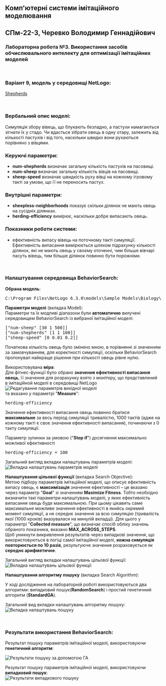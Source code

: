 ## Комп'ютерні системи імітаційного моделювання
## СПм-22-3, **Черевко Володимир Геннадійович**
### Лабораторна робота №**3**. Використання засобів обчислювального интелекту для оптимізації імітаційних моделей

<br>

### Варіант 9, модель у середовищі NetLogo:
[Shepherds](http://www.netlogoweb.org/launch#http://www.netlogoweb.org/assets/modelslib/Sample%20Models/Biology/Shepherds.nlogo)

<br>


### Вербальний опис моделі:
Симуляція збору вівець, що блукають безладно, а пастухи намагаються зігнати їх у стадо. Чи вдасться зібрати овець в одну отару, залежить від кількості пастухів і від того, наскільки швидко вони рухаються порівняно з вівцями.

### Керуючі параметри:
- **num-shepherds** визначає загальну кількість пастухів на пасовищі.
- **num-sheep** визначає загальну кількість вівців на пасовищі.
- **sheep-speed** визначає швидкість руху вівці на кожному ігровому такті за умови, що її не переносить пастух.

### Внутрішні параметри:
- **sheepless-neighborhoods** показує скільки ділянок не мають овець на сусідніх ділянках.
- **herding-efficiency** вимірює, наскільки добре випасають овець.

### Показники роботи системи:
- ефективність випасу вівець на поточному такті симуляції. Ефективність випасання вимірюється шляхом підрахунку кількості ділянок, які не мають овець у своєму оточенні, чим більше вівчарі пасуть вівець, тим більше ділянок повинно бути порожніми.

<br>

### Налаштування середовища BehaviorSearch:

**Обрана модель**:
<pre>
C:\Program Files\NetLogo 6.3.0\models\Sample Models\Biology\Shepherds.nlogo
</pre>
**Параметри моделі** (вкладка Model):  
Параметри та їх модливі діапазони були **автоматично** вилучені середовищем BehaviorSearch із вибраної імітаційної моделі:
<pre>
["num-sheep" [30 1 500]]
["num-shepherds" [1 1 100]]
["sheep-speed" [0 0.01 0.2]]
</pre>

Початкова кількість овець було змінено мною, в порівнянні зі значенням за замовчуванням, для коректності симуляції, оскільки BehaviorSearch пропонувал найкраще рішення при кількості овець рівне нулю.

Використовувана **міра**:  
Для фітнес-функції було обрано **значення ефективності випасання овець**, її значення для розрахунку взято з монітору, що представлений в імітаційной моделі в середовищі NetLogo  
![Редагування параметрів вихідної моделі](example-measure.png)  
та вказано у параметрі "**Measure**":
<pre>
herding-efficiency
</pre>

Значення ефективності випасання овець повинно братися **максимальне** за весь період симуляції тривалістю, 1000 тактів (адже на кожному такті є своє значення ефективності випасання), починаючи з 0 такту симуляції.  
 
Параметр зупинки за умовою ("**Stop if**") досягнення максимально можливої ефективності
<pre>
herding-efficiency = 100
</pre>
Загальний вигляд вкладки налаштувань параметрів моделі:  
![Вкладка налаштувань параметрів моделі](example-parameters.png)

**Налаштування цільової функції** (вкладка Search Objective):  
Метою підбору параметрів імітаційної моделі, що описує ефективність випасу овець, є **максимізація** значення ефективності – це вказано через параметр "**Goal**" зі значенням **Maximize Fitness**. Тобто необхідно визначити такі параметри налаштувань моделі, у яких ефективність випасання овець буде максимальною. При цьому цікавить саме максимальне можливе значення ефективності в якийсь окремий момент симуляції, а не середнє значення за всю симуляцію (тривалість якої (1000 кроків) вказувалася на минулій вкладці). Для цього у параметрі "**Collected measure**", що визначає спосіб обліку значень обраного показника, вказано **MAX_ACROSS_STEPS**.  
Щоб уникнути викривлення результатів через випадкові значення, що використовуються в логіці самої імітаційної моделі, **кожна симуляція повторюється по 10 разів**, результуюче значення розраховується як **середнє арифметичне**.

Загальний вигляд вкладки налаштувань цільової функції:  
![Вкладка налаштувань цільової функції](example-objective.png)

**Налаштування алгоритму пошуку** (вкладка Search Algorithm):  

У ході дослідження на лабораторній роботі використовуються два алгоритми: випадковий пошук(**RandomSearch**) і простий генетичний алгоритм (**StandardGA**).  

Загальний вид вкладки налаштувань алгоритму пошуку:  
![Вкладка налаштувань пошуку](example-search.png)

<br>

### Результати використання BehaviorSearch:
Результат пошуку параметрів імітаційної моделі, використовуючи **генетичний алгоритм**:

![Результати пошуку за допомогою ГА](example-result-ga.png)

Результат пошуку параметрів імітаційної моделі, використовуючи **випадковий пошук**:  
![Результати випадкового пошуку](example-result-rs.png)